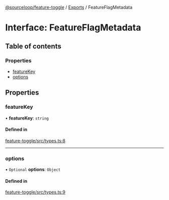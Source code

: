 [@sourceloop/feature-toggle](../README.md) / [Exports](../modules.md) / FeatureFlagMetadata

# Interface: FeatureFlagMetadata

## Table of contents

### Properties

- [featureKey](FeatureFlagMetadata.md#featurekey)
- [options](FeatureFlagMetadata.md#options)

## Properties

### featureKey

• **featureKey**: `string`

#### Defined in

[feature-toggle/src/types.ts:8](https://github.com/sourcefuse/loopback4-microservice-catalog/blob/bc2553587/packages/feature-toggle/src/types.ts#L8)

___

### options

• `Optional` **options**: `Object`

#### Defined in

[feature-toggle/src/types.ts:9](https://github.com/sourcefuse/loopback4-microservice-catalog/blob/bc2553587/packages/feature-toggle/src/types.ts#L9)
